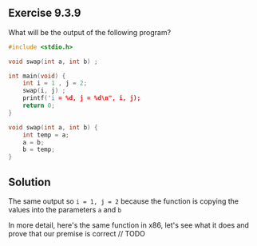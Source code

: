 ## Exercise 9.3.9
What will be the output of the following program?

```c
#include <stdio.h>

void swap(int a, int b) ;

int main(void) {
    int i = 1 , j = 2; 
    swap(i, j) ;
    printf('i = %d, j = %d\n", i, j); 
    return 0;
}

void swap(int a, int b) {
    int temp = a; 
    a = b; 
    b = temp;
}
```

## Solution
The same output so `i = 1, j = 2` because the function is copying the values into the parameters `a` and `b`

In more detail, here's the same function in x86, let's see what it does and prove that our premise is correct
// TODO


